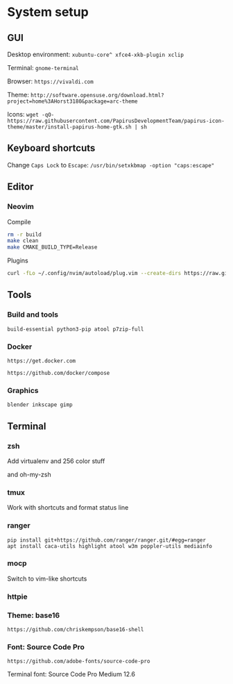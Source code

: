 # System setup

## GUI

Desktop environment: `xubuntu-core^ xfce4-xkb-plugin xclip`

Terminal: `gnome-terminal`

Browser: `https://vivaldi.com`

Theme: `http://software.opensuse.org/download.html?project=home%3AHorst3180&package=arc-theme`

Icons: `wget -qO- https://raw.githubusercontent.com/PapirusDevelopmentTeam/papirus-icon-theme/master/install-papirus-home-gtk.sh | sh`


## Keyboard shortcuts

Change `Caps Lock` to `Escape`: `/usr/bin/setxkbmap -option "caps:escape"`

## Editor

### Neovim

Compile

```bash
rm -r build
make clean
make CMAKE_BUILD_TYPE=Release
```

Plugins

```bash
curl -fLo ~/.config/nvim/autoload/plug.vim --create-dirs https://raw.githubusercontent.com/junegunn/vim-plug/master/plug.vim
```

## Tools

### Build and tools

`build-essential python3-pip atool p7zip-full`

### Docker

`https://get.docker.com`

`https://github.com/docker/compose`

### Graphics

`blender inkscape gimp`

## Terminal

### zsh

Add virtualenv and 256 color stuff

and oh-my-zsh

### tmux

Work with shortcuts and format status line

### ranger

```
pip install git+https://github.com/ranger/ranger.git/#egg=ranger
apt install caca-utils highlight atool w3m poppler-utils mediainfo
```

### mocp

Switch to vim-like shortcuts

### httpie

### Theme: base16

`https://github.com/chriskempson/base16-shell`

### Font: Source Code Pro

`https://github.com/adobe-fonts/source-code-pro`

Terminal font: Source Code Pro Medium 12.6
